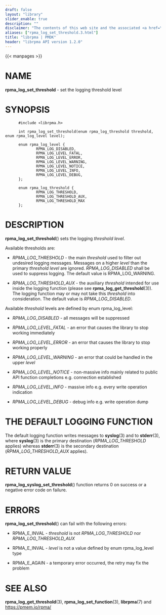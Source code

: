 ```yaml
---
draft: false
layout: "library"
slider_enable: true
description: ""
disclaimer: "The contents of this web site and the associated <a href=\"https://github.com/pmem\">GitHub repositories</a> are BSD-licensed open source."
aliases: ["rpma_log_set_threshold.3.html"]
title: "librpma | PMDK"
header: "librpma API version 1.2.0"
---
```

{{< manpages >}}

[comment]: <> (SPDX-License-Identifier: BSD-3-Clause)
[comment]: <> (Copyright 2020-2023, Intel Corporation)

# NAME

**rpma_log_set_threshold** - set the logging threshold level

# SYNOPSIS

          #include <librpma.h>

          int rpma_log_set_threshold(enum rpma_log_threshold threshold, enum rpma_log_level level);

          enum rpma_log_level {
                  RPMA_LOG_DISABLED,
                  RPMA_LOG_LEVEL_FATAL,
                  RPMA_LOG_LEVEL_ERROR,
                  RPMA_LOG_LEVEL_WARNING,
                  RPMA_LOG_LEVEL_NOTICE,
                  RPMA_LOG_LEVEL_INFO,
                  RPMA_LOG_LEVEL_DEBUG,
          };

          enum rpma_log_threshold {
                  RPMA_LOG_THRESHOLD,
                  RPMA_LOG_THRESHOLD_AUX,
                  RPMA_LOG_THRESHOLD_MAX
          };

# DESCRIPTION

**rpma_log_set_threshold**() sets the logging *threshold* *level*.

Available thresholds are:

-   *RPMA_LOG_THRESHOLD* - the main *threshold* used to filter out
    undesired logging messages. Messages on a higher *level* than the
    primary *threshold* *level* are ignored. *RPMA_LOG_DISABLED* shall
    be used to suppress logging. The default value is RPMA_LOG_WARNING.

-   *RPMA_LOG_THRESHOLD_AUX* - the auxiliary *threshold* intended for
    use inside the logging function (please see
    **rpma_log_get_threshold**(3)). The logging function may or may not
    take this *threshold* into consideration. The default value is
    *RPMA_LOG_DISABLED*.

Available *threshold* levels are defined by enum rpma_log_level:

-   *RPMA_LOG_DISABLED* - all messages will be suppressed

-   *RPMA_LOG_LEVEL_FATAL* - an error that causes the library to stop
    working immediately

-   *RPMA_LOG_LEVEL_ERROR* - an error that causes the library to stop
    working properly

-   *RPMA_LOG_LEVEL_WARNING* - an error that could be handled in the
    upper *level*

-   *RPMA_LOG_LEVEL_NOTICE* - non-massive info mainly related to public
    API function completions e.g. connection established

-   *RPMA_LOG_LEVEL_INFO* - massive info e.g. every write operation
    indication

-   *RPMA_LOG_LEVEL_DEBUG* - debug info e.g. write operation dump

# THE DEFAULT LOGGING FUNCTION

The default logging function writes messages to **syslog**(3) and to
**stderr**(3), where **syslog**(3) is the primary destination
(*RPMA_LOG_THRESHOLD* applies) whereas **stderr**(3) is the secondary
destination (*RPMA_LOG_THRESHOLD_AUX* applies).

# RETURN VALUE

**rpma_log_syslog_set_threshold**() function returns 0 on success or a
negative error code on failure.

# ERRORS

**rpma_log_set_threshold**() can fail with the following errors:

-   RPMA_E\_INVAL - *threshold* is not *RPMA_LOG_THRESHOLD* nor
    *RPMA_LOG_THRESHOLD_AUX*

-   RPMA_E\_INVAL - *level* is not a value defined by enum
    rpma_log_level type

-   RPMA_E\_AGAIN - a temporary error occurred, the retry may fix the
    problem

# SEE ALSO

**rpma_log_get_threshold**(3), **rpma_log_set_function**(3),
**librpma**(7) and https://pmem.io/rpma/
